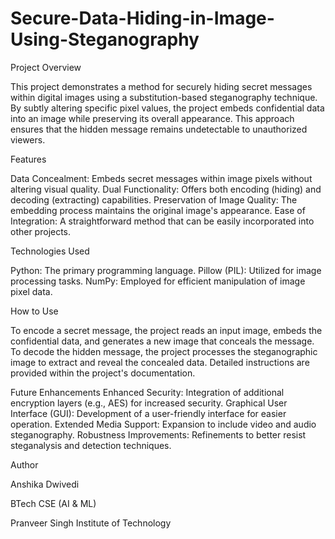 # Secure-Data-Hiding-in-Image-Using-Steganography
Project Overview

This project demonstrates a method for securely hiding secret messages within digital images using a substitution-based steganography technique. By subtly altering specific pixel values, the project embeds confidential data into an image while preserving its overall appearance. This approach ensures that the hidden message remains undetectable to unauthorized viewers.

Features

Data Concealment: Embeds secret messages within image pixels without altering visual quality.
Dual Functionality: Offers both encoding (hiding) and decoding (extracting) capabilities.
Preservation of Image Quality: The embedding process maintains the original image's appearance.
Ease of Integration: A straightforward method that can be easily incorporated into other projects.

Technologies Used

Python: The primary programming language.
Pillow (PIL): Utilized for image processing tasks.
NumPy: Employed for efficient manipulation of image pixel data.

How to Use

To encode a secret message, the project reads an input image, embeds the confidential data, and generates a new image that conceals the message. To decode the hidden message, the project processes the steganographic image to extract and reveal the concealed data. Detailed instructions are provided within the project's documentation.

Future Enhancements
Enhanced Security: Integration of additional encryption layers (e.g., AES) for increased security.
Graphical User Interface (GUI): Development of a user-friendly interface for easier operation.
Extended Media Support: Expansion to include video and audio steganography.
Robustness Improvements: Refinements to better resist steganalysis and detection techniques.


Author

Anshika Dwivedi

BTech CSE (AI & ML)

Pranveer Singh Institute of Technology

